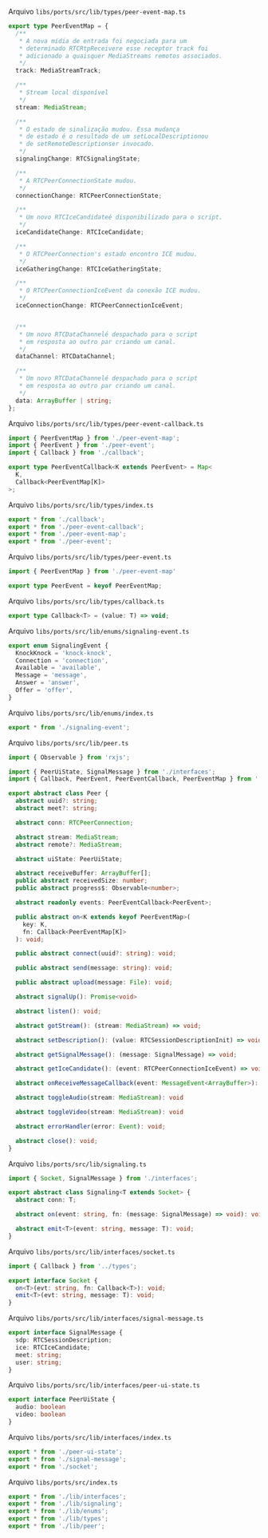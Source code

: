 Arquivo `libs/ports/src/lib/types/peer-event-map.ts`
```ts
export type PeerEventMap = {
  /**
   * A nova mídia de entrada foi negociada para um
   * determinado RTCRtpReceivere esse receptor track foi
   * adicionado a quaisquer MediaStreams remotos associados.
   */
  track: MediaStreamTrack;

  /**
   * Stream local disponível
   */
  stream: MediaStream;

  /**
   * O estado de sinalização mudou. Essa mudança
   * de estado é o resultado de um setLocalDescriptionou
   * de setRemoteDescriptionser invocado.
   */
  signalingChange: RTCSignalingState;

  /**
   * A RTCPeerConnectionState mudou.
   */
  connectionChange: RTCPeerConnectionState;

  /**
   * Um novo RTCIceCandidateé disponibilizado para o script.
   */
  iceCandidateChange: RTCIceCandidate;

  /**
   * O RTCPeerConnection's estado encontro ICE mudou.
   */
  iceGatheringChange: RTCIceGatheringState;

  /**
   * O RTCPeerConnectionIceEvent da conexão ICE mudou.
   */
  iceConnectionChange: RTCPeerConnectionIceEvent;


  /**
   * Um novo RTCDataChannelé despachado para o script
   * em resposta ao outro par criando um canal.
   */
  dataChannel: RTCDataChannel;

  /**
   * Um novo RTCDataChannelé despachado para o script
   * em resposta ao outro par criando um canal.
   */
  data: ArrayBuffer | string;
};
```
Arquivo `libs/ports/src/lib/types/peer-event-callback.ts`
```ts
import { PeerEventMap } from './peer-event-map';
import { PeerEvent } from './peer-event';
import { Callback } from './callback';

export type PeerEventCallback<K extends PeerEvent> = Map<
  K,
  Callback<PeerEventMap[K]>
>;
```
Arquivo `libs/ports/src/lib/types/index.ts`
```ts
export * from './callback';
export * from './peer-event-callback';
export * from './peer-event-map';
export * from './peer-event';
```
Arquivo `libs/ports/src/lib/types/peer-event.ts`
```ts
import { PeerEventMap } from './peer-event-map'

export type PeerEvent = keyof PeerEventMap;
```
Arquivo `libs/ports/src/lib/types/callback.ts`
```ts
export type Callback<T> = (value: T) => void;
```
Arquivo `libs/ports/src/lib/enums/signaling-event.ts`
```ts
export enum SignalingEvent {
  KnockKnock = 'knock-knock',
  Connection = 'connection',
  Available = 'available',
  Message = 'message',
  Answer = 'answer',
  Offer = 'offer',
}
```
Arquivo `libs/ports/src/lib/enums/index.ts`
```ts
export * from './signaling-event';
```
Arquivo `libs/ports/src/lib/peer.ts`
```ts
import { Observable } from 'rxjs';

import { PeerUiState, SignalMessage } from './interfaces';
import { Callback, PeerEvent, PeerEventCallback, PeerEventMap } from './types';

export abstract class Peer {
  abstract uuid?: string;
  abstract meet?: string;

  abstract conn: RTCPeerConnection;

  abstract stream: MediaStream;
  abstract remote?: MediaStream;

  abstract uiState: PeerUiState;

  abstract receiveBuffer: ArrayBuffer[];
  public abstract receivedSize: number;
  public abstract progress$: Observable<number>;

  abstract readonly events: PeerEventCallback<PeerEvent>;

  public abstract on<K extends keyof PeerEventMap>(
    key: K,
    fn: Callback<PeerEventMap[K]>
  ): void;

  public abstract connect(uuid?: string): void;

  public abstract send(message: string): void;

  public abstract upload(message: File): void;

  abstract signalUp(): Promise<void>

  abstract listen(): void;

  abstract gotStream(): (stream: MediaStream) => void;

  abstract setDescription(): (value: RTCSessionDescriptionInit) => void;

  abstract getSignalMessage(): (message: SignalMessage) => void;

  abstract getIceCandidate(): (event: RTCPeerConnectionIceEvent) => void;

  abstract onReceiveMessageCallback(event: MessageEvent<ArrayBuffer>): void;

  abstract toggleAudio(stream: MediaStream): void

  abstract toggleVideo(stream: MediaStream): void

  abstract errorHandler(error: Event): void;

  abstract close(): void;
}
```
Arquivo `libs/ports/src/lib/signaling.ts`
```ts
import { Socket, SignalMessage } from './interfaces';

export abstract class Signaling<T extends Socket> {
  abstract conn: T;

  abstract on(event: string, fn: (message: SignalMessage) => void): void;

  abstract emit<T>(event: string, message: T): void;
}
```
Arquivo `libs/ports/src/lib/interfaces/socket.ts`
```ts
import { Callback } from '../types';

export interface Socket {
  on<T>(evt: string, fn: Callback<T>): void;
  emit<T>(evt: string, message: T): void;
}
```
Arquivo `libs/ports/src/lib/interfaces/signal-message.ts`
```ts
export interface SignalMessage {
  sdp: RTCSessionDescription;
  ice: RTCIceCandidate;
  meet: string;
  user: string;
}
```
Arquivo `libs/ports/src/lib/interfaces/peer-ui-state.ts`
```ts
export interface PeerUiState {
  audio: boolean
  video: boolean
}
```
Arquivo `libs/ports/src/lib/interfaces/index.ts`
```ts
export * from './peer-ui-state';
export * from './signal-message';
export * from './socket';
```
Arquivo `libs/ports/src/index.ts`
```ts
export * from './lib/interfaces';
export * from './lib/signaling';
export * from './lib/enums';
export * from './lib/types';
export * from './lib/peer';
